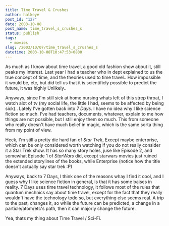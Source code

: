 ```yaml
---
title: Time Travel & Crushes
author: halkeye
post_id: "127"
date: 2003-10-08
post_name: time_travel_s_crushes_s
status: publish
tags:
  - movies
slug: /2003/10/07/time_travel_s_crushes_s
datetime: 2003-10-08T10:47:53+0800
---
```


As much as I know about time travel, a good old fashion show about it, still peaks my interest. Last year I had a teacher who in dept explained to us the true concept of time, and the theories used to time travel.. How impossible it would be, etc, but did tell us that it is scientificly possible to predict the future, it was highly Unlikely..

Anyways, since I'm still sick at home nursing whats left of this strep throat, I watch alot of tv (my social life, the little I had, seems to be affected by being sick).. Lately I've gotten back into _7 Days_. I have no idea why I like science fiction so much. I've had teachers, documents, whatever, explain to me how things are not possible, but I still enjoy them so much. This from someone who really doesn't have much belief in magic, which is the same sorta thing from my point of view.

Heck, I'm still a pretty die hard fan of _Star Trek_, Except maybe enterprise, which can be only considered worth watching if you do not really consider it a Star Trek show. It has so many story holes, juse like Episode 2, and somewhat Episode 1 of _StarWars_ did, except starwars movies just ruined the extended storylines of the books, while Enterprise (notice how the title doesn't actually say star trek :P)

Anyways, back to 7 Days, I think one of the reasons whay I find it cool, and I guess why I like science fiction in general, is that it has some baises in reality. 7 Days uses time travel technology, it follows most of the rules that quantum mechnics say about time travel, except for the fact that they really wouldn't have the technology todo so, but everything else seems real. A trip to the past, changes it, so while the future can be predicted, a change in a particle/atom/etc's path, then it can majorly change the future.

Yea, thats my thing about Time Travel / Sci-Fi.